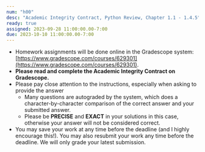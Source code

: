```yaml
---
num: "h00"
desc: "Academic Integrity Contract, Python Review, Chapter 1.1 - 1.4.5"
ready: true
assigned: 2023-09-28 11:00:00.00-7:00
due: 2023-10-10 11:00:00.00-7:00
---
```


* Homework assignments will be done online in the Gradescope system: [https://www.gradescope.com/courses/629301](https://www.gradescope.com/courses/629301).
* **Please read and complete the Academic Integrity Contract on Gradescope.**
* Please pay close attention to the instructions, especially when asking to provide the answer
	* Many questions are autograded by the system, which does a character-by-character comparison of the correct answer and your submitted answer.
	* Please be **PRECISE** and **EXACT** in your solutions in this case, otherwise your answer will not be considered correct.
* You may save your work at any time before the deadline (and I highly encourage this!). You may also resubmit your work any time before the deadline. We will only grade your latest submission.
